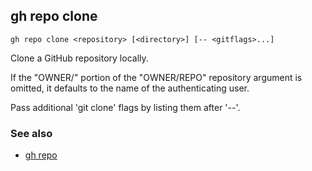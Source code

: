 

## gh repo clone

```
gh repo clone <repository> [<directory>] [-- <gitflags>...]
```

Clone a GitHub repository locally.

If the "OWNER/" portion of the "OWNER/REPO" repository argument is omitted, it
defaults to the name of the authenticating user.

Pass additional 'git clone' flags by listing them after '--'.


### See also

* [gh repo](./gh_repo)
